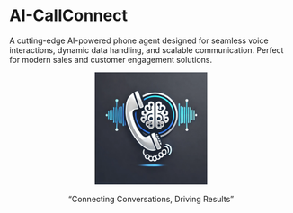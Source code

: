 # AI-CallConnect
A cutting-edge AI-powered phone agent designed for seamless voice interactions, dynamic data handling, and scalable communication. Perfect for modern sales and customer engagement solutions.

<p align = center> <img src = "Codes/images/Logo.webp" height = "200px"> </p>
<p align = center> “Connecting Conversations, Driving Results”  </p>
